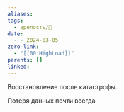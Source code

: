 ```yaml
---
aliases: 
tags:
  - зрелость/🌱
date:
  - - 2024-03-05
zero-link:
  - "[[00 HighLoad]]"
parents: []
linked:
---
```

Восстановление после катастрофы.

Потеря данных почти всегда
